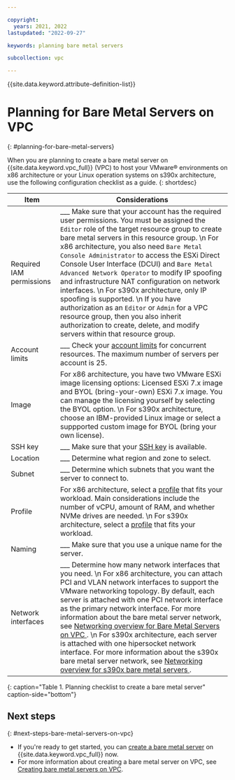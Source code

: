 ```yaml
---

copyright:
  years: 2021, 2022
lastupdated: "2022-09-27"

keywords: planning bare metal servers

subcollection: vpc

---
```


{{site.data.keyword.attribute-definition-list}}

# Planning for Bare Metal Servers on VPC
{: #planning-for-bare-metal-servers}

When you are planning to create a bare metal server on {{site.data.keyword.vpc_full}} (VPC) to host your VMware&reg; environments on x86 architecture or your Linux operation systems on s390x architecture, use the following configuration checklist as a guide.
{: shortdesc}

| Item | Considerations |
|----------|---------|
| Required IAM permissions | ___ Make sure that your account has the required user permissions. You must be assigned the `Editor` role of the target resource group to create bare metal servers in this resource group.  \n For x86 architecture, you also need `Bare Metal Console Administrator` to access the ESXi Direct Console User Interface (DCUI) and `Bare Metal Advanced Network Operator` to modify IP spoofing and infrastructure NAT configuration on network interfaces.  \n For s390x architecture, only IP spoofing is supported.  \n If you have authorization as an `Editor` or `Admin` for a VPC resource group, then you also inherit authorization to create, delete, and modify servers within that resource group. |
| Account limits | ___ Check your [account limits](/docs/vpc?topic=vpc-quotas#service-limits) for concurrent resources. The maximum number of servers per account is 25. |
| Image | For x86 architecture, you have two VMware ESXi image licensing options: Licensed ESXi 7.x image and BYOL (bring-your-own) ESXi 7.x image. You can manage the licensing yourself by selecting the BYOL option.  \n For s390x architecture, choose an IBM-provided Linux image or select a suppported custom image for BYOL (bring your own license). |
| SSH key | ___ Make sure that your [SSH key](/docs/vpc?topic=vpc-ssh-keys#ssh-keys) is available. |
| Location | ___ Determine what region and zone to select. |
| Subnet | ___ Determine which subnets that you want the server to connect to. |
| Profile | For x86 architecture, select a [profile](/docs/vpc?topic=vpc-bare-metal-servers-profile) that fits your workload. Main considerations include the number of vCPU, amount of RAM, and whether NVMe drives are needed.  \n For s390x architecture, select a [profile](/docs/vpc?topic=vpc-s390x-bare-metal-servers-profile) that fits your workload. |
| Naming | ___ Make sure that you use a unique name for the server. |
| Network interfaces | ___ Determine how many network interfaces that you need.  \n For x86 architecture, you can attach PCI and VLAN network interfaces to support the VMware networking topology. By default, each server is attached with one PCI network interface as the primary network interface. For more information about the bare metal server network, see [Networking overview for Bare Metal Servers on VPC ](/docs/vpc?topic=vpc-bare-metal-servers-network).  \n For s390x architecture, each server is attached with one hipersocket network interface. For more information about the s390x bare metal server network, see [Networking overview for s390x bare metal servers ](/docs/vpc?topic=vpc-s390x-bare-metal-servers-network).</li></ul>|
{: caption="Table 1. Planning checklist to create a bare metal server" caption-side="bottom"}

## Next steps
{: #next-steps-bare-metal-servers-on-vpc}

* If you're ready to get started, you can [create a bare metal server](/vpc-ext/provision/bm) on {{site.data.keyword.vpc_full}} now.
* For more information about creating a bare metal server on VPC, see [Creating bare metal servers on VPC](/docs/vpc?topic=vpc-creating-bare-metal-servers).
